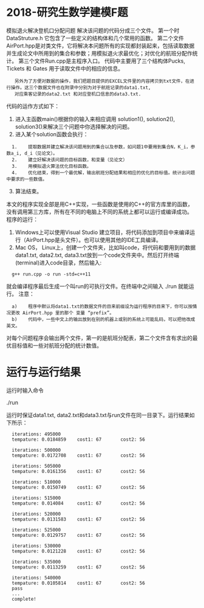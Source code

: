 # 2018-研究生数学建模F题

模拟退火解决登机口分配问题
解决该问题的代码分成三个文件。
第一个时DataStruture.h 它包含了一些定义的结构体和几个常用的函数。
第二个文件AirPort.hpp是对类文件，它将解决本问题所有的实现都封装起来，包括读取数据并生成论文中所用到的集合和参数；用模拟退火求最优化；对优化的航班分配作统计。
第三个文件Run.cpp是主程序入口。
代码中主要用了三个结构体Pucks, Tickets 和 Gates 用于读取文件中的相应的信息。

```
   另外为了方便对数据的操作，我们把题目提供的EXCEL文件里的内容拷贝到txt文件，在进行操作。这三个数据文件也在附录中分别为对于航班记录的data1.txt, 
   对应乘客记录的data2.txt 和对应登机口信息的data3.txt.
```

代码的运作方式如下：
   1.	进入主函数main()根据你的输入来相应调用 solution1(), solution2(), solution3()来解决三个问题中你选择解决的问题。
   2.	进入某个solution函数会执行：

      1.	提取数据并建立解决该问题用到的集合以及参数，如问题1中要用到集合N，K_i，参数a_i, d_i（见论文）。
      2.	建立好解决该问题的目标函数，和变量（见论文）
      3.	用模拟退火算法优化目标函数。
      4.	优化结束，得到一个最优解，输出航班分配结果和相应的优化的目标值。统计出问题中要求的一些数值。

   3.	算法结束。

本文的程序实现全部是用C++实现，一些函数是使用的C++的官方库里的函数，没有调用第三方库，所有在不同的电脑上不同的系统上都可以运行或编译成功。
程序的运行：

   1.	Windows上可以使用Visual Studio 建立项目，将代码添加到项目中来编译运行（AirPort.hpp是头文件）。也可以使用其他的IDE工具编译。
   2.	Mac OS， Linux上，创建一个文件夹，比如叫code，将代码和要用到的数据data1.txt, data2.txt, data3.txt放到一个code文件夹中。然后打开终端(terminal)进入code目录，然后输入:

      g++ run.cpp -o run -std=c++11

   就会编译程序最后生成一个叫run的可执行文件。在终端中之间输入 ./run 就能运行。
注意：

      a)	程序中默认将data1.txt的数据文件的目来前缀设为运行程序的目来下，你可以按情况更改 AirPort.hpp 里的那个 变量 “prefix”。
      b)	代码中，一些中文上的输出放到在别的机器上或别的系统上可能乱码，可以把他改成英文。

对每个问题程序会输出两个文件，第一的是航班分配表，第二个文件含有求出的最优目标值和一些对航班分配的统计数值。

# 运行与运行结果
运行时输入命令

   ./run 

运行时保证data1.txt, data2.txt和data3.txt与run文件在同一目录下。运行结果如下所示：

      iterations: 495000
      tempature: 0.0184859    cost1: 67       cost2: 56

      iterations: 500000
      tempature: 0.0172708    cost1: 67       cost2: 56

      iterations: 505000
      tempature: 0.0161356    cost1: 67       cost2: 56

      iterations: 510000
      tempature: 0.0150749    cost1: 67       cost2: 56

      iterations: 515000
      tempature: 0.014084     cost1: 67       cost2: 56

      iterations: 520000
      tempature: 0.0131583    cost1: 67       cost2: 56

      iterations: 525000
      tempature: 0.0129757    cost1: 67       cost2: 56

      iterations: 530000
      tempature: 0.0121228    cost1: 67       cost2: 56

      iterations: 535000
      tempature: 0.0113259    cost1: 67       cost2: 56

      iterations: 540000
      tempature: 0.0105814    cost1: 67       cost2: 56
      pass
      ...
      complete!
